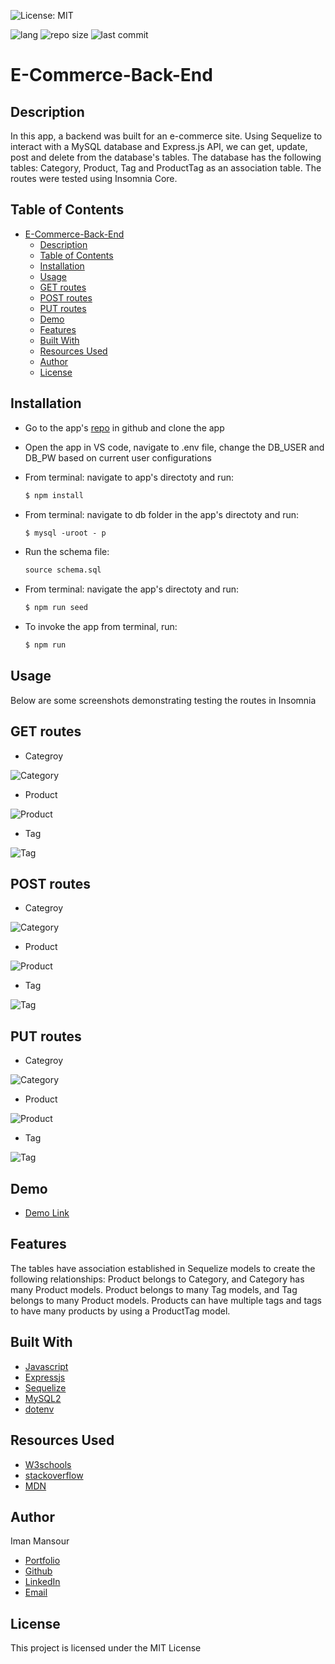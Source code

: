 ![License: MIT](https://img.shields.io/badge/License-MIT-yellow.svg)

![lang](https://img.shields.io/github/languages/top/imanmansour86/E-Commerce-Back-End)
![repo size](https://img.shields.io/github/repo-size/imanmansour86/E-Commerce-Back-End)
![last commit](https://img.shields.io/github/last-commit/imanmansour86/E-Commerce-Back-End)

# E-Commerce-Back-End

## Description

In this app, a backend was built for an e-commerce site. Using Sequelize to interact with a MySQL database and Express.js API, we can get, update, post and delete from the database's tables. The database has the following tables: Category, Product, Tag and ProductTag as an association table. The routes were tested using Insomnia Core.

## Table of Contents

- [E-Commerce-Back-End](#e-commerce-back-end)
  - [Description](#description)
  - [Table of Contents](#table-of-contents)
  - [Installation](#installation)
  - [Usage](#usage)
  - [GET routes](#get-routes)
  - [POST routes](#post-routes)
  - [PUT routes](#put-routes)
  - [Demo](#demo)
  - [Features](#features)
  - [Built With](#built-with)
  - [Resources Used](#resources-used)
  - [Author](#author)
  - [License](#license)

## Installation

- Go to the app's [repo](https://github.com/imanmansour86/E-Commerce-Back-End) in github and clone the app
- Open the app in VS code, navigate to .env file, change the DB_USER and DB_PW based on current user configurations
- From terminal: navigate to app's directoty and run:

  ```md
  $ npm install
  ```

- From terminal: navigate to db folder in the app's directoty and run:

  ```md
  $ mysql -uroot - p
  ```

- Run the schema file:

  ```md
  source schema.sql
  ```

- From terminal: navigate the app's directoty and run:

  ```md
  $ npm run seed
  ```

- To invoke the app from terminal, run:

  ```md
  $ npm run
  ```

## Usage

Below are some screenshots demonstrating testing the routes in Insomnia

## GET routes

- Categroy

![Category](./images/get_cat.png)

- Product

![Product](./images/get_product.png)

- Tag

![Tag](./images/get_tag.png)

## POST routes

- Categroy

![Category](./images/post_cat.png)

- Product

![Product](./images/post_product.png)

- Tag

![Tag](./images/post_tag.png)

## PUT routes

- Categroy

![Category](./images/put_category.png)

- Product

![Product](./images/put_product.png)

- Tag

![Tag](./images/put_tag.png)

## Demo

- [Demo Link](https://watch.screencastify.com/v/3NqAKIiVMRTFfE7wytfF)

## Features

The tables have association established in Sequelize models to create the following relationships: Product belongs to Category, and Category has many Product models. Product belongs to many Tag models, and Tag belongs to many Product models. Products can have multiple tags and tags to have many products by using a ProductTag model.

## Built With

- [Javascript](https://developer.mozilla.org/en-US/docs/Web/JavaScript)
- [Expressjs](https://expressjs.com/)
- [Sequelize](https://sequelize.org/)
- [MySQL2](https://www.npmjs.com/package/mysql2)
- [dotenv](https://www.npmjs.com/package/dotenv)

## Resources Used

- [W3schools](https://www.w3schools.com)
- [stackoverflow](https://stackoverflow.com)
- [MDN](https://developer.mozilla.org/en-US/docs/Web/CSS)

## Author

Iman Mansour

- [Portfolio](https://imanmansour86.github.io/new-portfolio/)
- [Github](https://github.com/imanmansour86)
- [LinkedIn](https://www.linkedin.com/in/iman-mansour-51391515/)
- [Email](mailto:imanmansour86@gmail.com)

## License

This project is licensed under the MIT License
